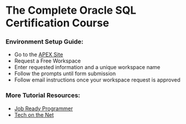 # The Complete Oracle SQL Certification Course

### Environment Setup Guide:

* Go to the [APEX Site](https://apex.oracle.com/en/learn/getting-started/)
* Request a Free Workspace
* Enter requested information and a unique workspace name
* Follow the prompts until form submission
* Follow email instructions once your workspace request is approved

### More Tutorial Resources:

* [Job Ready Programmer](https://www.jobreadyprogrammer.com/)
* [Tech on the Net](https://www.techonthenet.com/oracle/index.php)